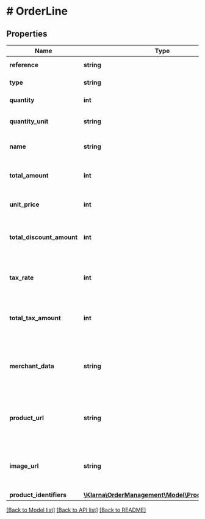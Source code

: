 # # OrderLine

## Properties

Name | Type | Description | Notes
------------ | ------------- | ------------- | -------------
**reference** | **string** | Article number, SKU or similar. | [optional]
**type** | **string** | Order line type. Matches: physical|discount|shipping_fee|sales_tax|store_credit|gift_card|digital|surcharge|return_fee | [optional]
**quantity** | **int** | Item quantity. Non-negative. |
**quantity_unit** | **string** | Unit used to describe the quantity. Maximum 10 characters. | [optional]
**name** | **string** | Descriptive item name. Maximum 255 characters. |
**total_amount** | **int** | Total amount including tax and discounts (&#x60;quantity * unit_price - total_discount_amount&#x60;). |
**unit_price** | **int** | Unit price including tax without applying discounts in minor units. |
**total_discount_amount** | **int** | The discount amount in minor units. Includes tax. Example: 1200 &#x3D; $12. Max value: 100000000 | [optional]
**tax_rate** | **int** | The tax rate in percent with two implicit decimals. Non-negative. Example: 2500 &#x3D; 25%. | [optional]
**total_tax_amount** | **int** | The total tax amount in minor units. Negative if the order line type is discount. Example: 500 &#x3D; $5. | [optional]
**merchant_data** | **string** | Data about the order line. Set at creation or update and returned when fetching the order through the API. Maximum 1024 characters. | [optional]
**product_url** | **string** | URL to the product that can be used in communications between Klarna and the customer. Maximum 1024 characters. | [optional]
**image_url** | **string** | URL to an image that can be embedded in communications between Klarna and the customer. Maximum 1024 characters. | [optional]
**product_identifiers** | [**\Klarna\OrderManagement\Model\ProductIdentifiers**](ProductIdentifiers.md) |  | [optional]

[[Back to Model list]](../../README.md#models) [[Back to API list]](../../README.md#endpoints) [[Back to README]](../../README.md)

